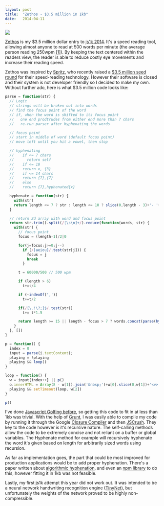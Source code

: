 ```yaml
---
layout: post
title:  "Zethos - $3.5 million in 1kb"
date:   2014-04-11
---
```

[<img src="http://4.bp.blogspot.com/-fwxtkVefC2w/Ux0xB0zKv_I/AAAAAAAACcY/v4-MYpaENck/s1600/Selection_090.png">](http://zethos.zolmeister.com/)

[Zethos](http://zethos.zolmeister.com/) is my $3.5 million dollar entry to [js1k 2014](http://js1k.com/2014-dragons/). It's a speed reading tool, allowing almost anyone to read at 500 words per minute (the average person reading 250wpm [[1]](http://en.wikipedia.org/wiki/Speed_reading)). By keeping the text centered within the readers view, the reader is able to reduce costly eye movements and increase their reading speed.

Zethos was inspired by [Spritz](http://www.spritzinc.com/), who recently raised a [$3.5 million seed round](http://techcrunch.com/2014/03/10/spritz-seed/) for their speed-reading technology. However their software is closed and their system is not developer friendly so I decided to make my own. Without further ado, here is what $3.5 million code looks like:

```js
parse = function(str) {
  // Logic
  // strings will be broken out into words
  // find the focus point of the word
  // if, when the word is shifted to its focus point
  //   one end prodtrudes from either end more than 7 chars
  //   re-run parser after hyphenating the words

  // focus point
  // start in middle of word (default focus point)
  // move left until you hit a vowel, then stop

  // hyphenating
  //    if <= 7 chars
  //      return self
  //    if <= 10
  //    return x, {3}
  //    if <= 14 chars
  //    return {7},{7}
  //    else
  //    return {7},hyphenated{x}

  hyphenate = function(str) {
    with(str)
    return length <= 7 ? str : length <= 10 ? slice(0,length - 3)+'- '+slice(length-3) : slice(0,7)+'- '+hyphenate(slice(7))
  }

  // return 2d array with word and focus point
  return str.trim().split(/[\s\n]+/).reduce(function(words, str) {
    with(str) {
      // focus point
      focus = (length-1)/2|0

      for(j=focus;j>=0;j--)
        if (/[aeiou]/.test(str[j])) {
          focus = j
          break
        }

      t = 60000/500 // 500 wpm

      if (length > 6)
        t+=t/4

      if (~indexOf(','))
        t+=t/2

      if(/[\.!\?;]$/.test(str))
        t+= t*1.5

      return length >= 15 || length - focus > 7 ? words.concat(parse(hyphenate(str))) : words.concat([[str, focus, t]])
    }
  }, [])
}

p = function() {
  index = 0
  input = parse(i.textContent);
  playing = !playing
  playing && loop()
}

loop = function() {
  w = input[index++] || p()
  o.innerHTML = Array(8 - w[1]).join('&nbsp;')+w[0].slice(0,w[1])+'<v>'+w[0][w[1]]+'</v>'+w[0].slice(w[1]+1)
  playing && setTimeout(loop, w[2])
}

p()
```
I've done [Javascript Golfing before](http://www.zolmeister.com/2012/06/javascript-golfing.html), so getting this code to fit in at less than 1kb was trivial. With the help of [Grunt](https://github.com/Zolmeister/zethos/blob/master/Gruntfile.js), I was easily able to compile my code by running it through the Google [Closure Compiler](https://developers.google.com/closure/compiler/) and then [JSCrush](http://www.iteral.com/jscrush/). They key to the code however is it's recursive nature. The self-calling methods allow the code to be extremely concise and not reliant on a buffer or global variables. The Hyphenate method for example will recursively hyphenate the word it's given based on length for arbitrarily sized words using recursion.

As far as implementation goes, the part that could be most improved for production applications would be to add proper hyphenation. There's a paper written about [algorithmic hyphenation](http://tug.org/docs/liang/liang-thesis.pdf), and even an [npm library](https://www.npmjs.org/package/hypher) to do this, however fitting it in 1kb was not feasible.

Lastly, my first js1k attempt this year did not work out. It was intended to be a neural network handwriting recognition engine ([TinyNet](https://github.com/Zolmeister/tinynet)), but unfortunately the weights of the network proved to be highly non-compressible.
